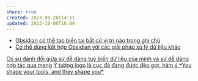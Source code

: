 ```yaml
---
share: true
created: 2023-05-26T14:51
updated: 2023-10-06T16:09
---
```

- [Obsidian có thể tạo biến tại bất cứ vị trí nào trong ghi chú](./Obsidian%20c%C3%B3%20th%E1%BB%83%20t%E1%BA%A1o%20bi%E1%BA%BFn%20t%E1%BA%A1i%20b%E1%BA%A5t%20c%E1%BB%A9%20v%E1%BB%8B%20tr%C3%AD%20n%C3%A0o%20trong%20ghi%20ch%C3%BA.md) 
- [Có thể dùng kết hợp Obsidian với các giải pháp xử lý dữ liệu khác](./C%C3%B3%20th%E1%BB%83%20d%C3%B9ng%20k%E1%BA%BFt%20h%E1%BB%A3p%20Obsidian%20v%E1%BB%9Bi%20c%C3%A1c%20gi%E1%BA%A3i%20ph%C3%A1p%20x%E1%BB%AD%20l%C3%BD%20d%E1%BB%AF%20li%E1%BB%87u%20kh%C3%A1c.md)

[Có sự đánh đổi giữa sự dễ dàng tuỳ biến dữ liệu của mình và sự dễ dàng hợp tác qua mạng](../../../../%E2%9A%A1Hi%E1%BB%83u%20bi%E1%BA%BFt%20s%C3%A2u/Khoa%20h%E1%BB%8Dc%20m%C3%A1y%20t%C3%ADnh/%C4%90%C3%A1nh%20%C4%91%E1%BB%95i/C%C3%B3%20s%E1%BB%B1%20%C4%91%C3%A1nh%20%C4%91%E1%BB%95i%20gi%E1%BB%AFa%20s%E1%BB%B1%20d%E1%BB%85%20d%C3%A0ng%20tu%E1%BB%B3%20bi%E1%BA%BFn%20d%E1%BB%AF%20li%E1%BB%87u%20c%E1%BB%A7a%20m%C3%ACnh%20v%C3%A0%20s%E1%BB%B1%20d%E1%BB%85%20d%C3%A0ng%20h%E1%BB%A3p%20t%C3%A1c%20qua%20m%E1%BA%A1ng.md)
[Ý tưởng logo là cục đá đang được đẽo gọt, hàm ý ❝You shape your tools, and they shape you❞](./%C3%9D%20t%C6%B0%E1%BB%9Fng%20logo%20l%C3%A0%20c%E1%BB%A5c%20%C4%91%C3%A1%20%C4%91ang%20%C4%91%C6%B0%E1%BB%A3c%20%C4%91%E1%BA%BDo%20g%E1%BB%8Dt,%20h%C3%A0m%20%C3%BD%20%E2%9D%9DYou%20shape%20your%20tools,%20and%20they%20shape%20you%E2%9D%9E.md) 
